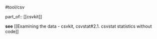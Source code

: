 #tool/csv

part_of:: [[csvkit]]

**see** [[Examining the data - csvkit, csvstat#2.1. csvstat statistics without code]]

